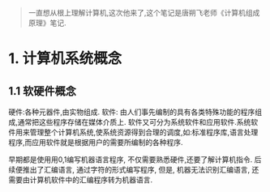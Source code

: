 > 一直想从根上理解计算机,这次他来了,这个笔记是唐朔飞老师《计算机组成原理》笔记.

# 1. 计算机系统概念

## 1.1 软硬件概念

硬件:各种元器件,由实物组成. 软件: 由人们事先编制的具有各类特殊功能的程序组成,通常把这些程序存储在媒体介质上.
软件又可分为系统软件和应用软件.系统软件用来管理整个计算机系统,使系统资源得到合理的调度,如:标准程序库,语言处理程序,而应用软件就是根据用户的需要所编制的各种程序.

早期都是使用用0,1编写机器语言程序, 不仅需要熟悉硬件,还要了解计算机指令.  后续便推出了汇编语言, 通过字符的形式编写程序, 但是, 机器无法识别汇编语言, 还需要由计算机软件中的汇编程序转为机器语言. 

